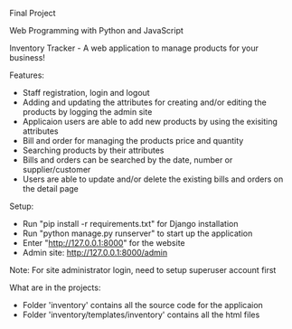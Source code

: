 Final Project

Web Programming with Python and JavaScript

Inventory Tracker -  A web application to manage products for your business!

Features:
- Staff registration, login and logout
- Adding and updating the attributes for creating and/or editing the products by logging the admin site
- Applicaion users are able to add new products by using the exisiting attributes
- Bill and order for managing the products price and quantity
- Searching products by their attributes
- Bills and orders can be searched by the date, number or supplier/customer
- Users are able to update and/or delete the existing bills and orders on the detail page

Setup:
- Run "pip install -r requirements.txt" for Django installation
- Run "python manage.py runserver" to start up the application
- Enter "http://127.0.0.1:8000" for the website
- Admin site: http://127.0.0.1:8000/admin

Note: For site administrator login, need to setup superuser account first

What are in the projects:
- Folder 'inventory' contains all the source code for the applicaion
- Folder 'inventory/templates/inventory' contains all the html files